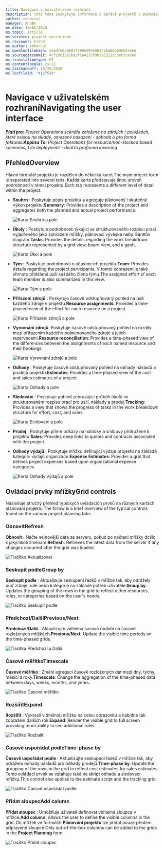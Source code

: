 ```yaml
---
title: Navigace v uživatelském rozhraní
description: Toto téma poskytuje informace o správě projektů v Dynamics 365 Project Operations.
author: ruhercul
manager: AnnBe
ms.date: 10/05/2020
ms.topic: article
ms.service: project-operations
ms.reviewer: kfend
ms.author: ruhercul
ms.openlocfilehash: deedfe0c6601fd09e09460034c9a0db936b6566e
ms.sourcegitcommit: 4cf1dc1561b92fca4175f0b3813133c5e63ce8e6
ms.translationtype: HT
ms.contentlocale: cs-CZ
ms.lasthandoff: 10/28/2020
ms.locfileid: "4127510"
---
```

# <a name="navigating-the-user-interface"></a><span data-ttu-id="918f5-103">Navigace v uživatelském rozhraní</span><span class="sxs-lookup"><span data-stu-id="918f5-103">Navigating the user interface</span></span>

<span data-ttu-id="918f5-104">_**Platí pro:** Project Operations scénáře založené na zdrojích / položkách, které nejsou na skladě, omezené nasazení - dohoda o pro forma fakturaci_</span><span class="sxs-lookup"><span data-stu-id="918f5-104">_**Applies To:** Project Operations for resource/non-stocked based scenarios, Lite deployment - deal to proforma invoicing_</span></span>

## <a name="overview"></a><span data-ttu-id="918f5-105">Přehled</span><span class="sxs-lookup"><span data-stu-id="918f5-105">Overview</span></span>

<span data-ttu-id="918f5-106">Hlavní formulář projektu je rozdělen do několika karet.</span><span class="sxs-lookup"><span data-stu-id="918f5-106">The main project form is separated into several tabs.</span></span> <span data-ttu-id="918f5-107">Každá karta představuje jinou úroveň podrobností v rámci projektu.</span><span class="sxs-lookup"><span data-stu-id="918f5-107">Each tab represents a different level of detail within the project.</span></span>

- <span data-ttu-id="918f5-108">**Souhrn** : Poskytuje popis projektu a agreguje plánovaný i skutečný výkon projektu.</span><span class="sxs-lookup"><span data-stu-id="918f5-108">**Summary**: Provides a description of the project and aggregates both the planned and actual project performance.</span></span>

    ![Karta Souhrn a pole](media/navigation7.png)

- <span data-ttu-id="918f5-110">**Úkoly** : Poskytuje podrobnosti týkající se strukturovaného rozpisu prací vyjádřeného jako zobrazení mřížky, plánovací vývěska nebo Ganttův diagram.</span><span class="sxs-lookup"><span data-stu-id="918f5-110">**Tasks**: Provides the details regarding the work breakdown structure represented by a grid view, board view, and a gantt.</span></span>

    ![Karta Úkol a pole](media/navigation8.png)

- <span data-ttu-id="918f5-112">**Tým** : Poskytuje podrobnosti o účastnících projektu.</span><span class="sxs-lookup"><span data-stu-id="918f5-112">**Team**: Provides details regarding the project participants.</span></span> <span data-ttu-id="918f5-113">V tomto zobrazení je také shrnuto přidělené úsilí každého člena týmu.</span><span class="sxs-lookup"><span data-stu-id="918f5-113">The assigned effort of each team member is also summarized in this view.</span></span>

    ![Karta Tým a pole](media/navigation9.png)

- <span data-ttu-id="918f5-115">**Přiřazení zdrojů** : Poskytuje časově odstupňovaný pohled na úsilí každého zdroje v projektu.</span><span class="sxs-lookup"><span data-stu-id="918f5-115">**Resource assignments**: Provides a time-phased view of the effort for each resource on a project.</span></span>

    ![Karta Přiřazení zdrojů a pole](media/navigation10.png)

- <span data-ttu-id="918f5-117">**Vyrovnání zdrojů**: Poskytuje časově odstupňovaný pohled na rozdíly mezi přiřazením každého pojmenovaného zdroje a jejich rezervacemi.</span><span class="sxs-lookup"><span data-stu-id="918f5-117">**Resource reconciliation**: Provides a time-phased view of the differences between the assignments of each named resource and their bookings.</span></span>

    ![Karta Vyrovnání zdrojů a pole](media/navigation11.png)

- <span data-ttu-id="918f5-119">**Odhady** : Poskytuje časově odstupňovaný pohled na odhady nákladů a prodejů projektu.</span><span class="sxs-lookup"><span data-stu-id="918f5-119">**Estimates**: Provides a time-phased view of the cost and sales estimates of a project.</span></span>

    ![Karta Odhady a pole](media/navigation12.png)

- <span data-ttu-id="918f5-121">**Sledování** : Poskytuje pohled zobrazující průběh úkolů ve strukturovaném rozpisu prací pro úsilí, náklady a prodej.</span><span class="sxs-lookup"><span data-stu-id="918f5-121">**Tracking**: Provides a view that shows the progress of tasks in the work breakdown structure for effort, cost, and sales.</span></span>

    ![Karta Sledování a pole](media/navigation13.png)

- <span data-ttu-id="918f5-123">**Prodej** : Poskytuje přímé odkazy na nabídky a smlouvy přidružené k projektu.</span><span class="sxs-lookup"><span data-stu-id="918f5-123">**Sales**: Provides deep links to quotes and contracts associated with the project.</span></span>

- <span data-ttu-id="918f5-124">**Odhady výdajů** : Poskytuje mřížku definující výdaje projektu na základě kategorií výdajů organizace.</span><span class="sxs-lookup"><span data-stu-id="918f5-124">**Expense Estimates**: Provides a grid that defines project expenses based upon organizational expense categories.</span></span>

    ![Karta Odhady výdajů a pole](media/navigation14.png)

## <a name="grid-controls"></a><span data-ttu-id="918f5-126">Ovládací prvky mřížky</span><span class="sxs-lookup"><span data-stu-id="918f5-126">Grid controls</span></span>

<span data-ttu-id="918f5-127">Následuje stručný přehled typických ovládacích prvků na různých kartách plánování projektu.</span><span class="sxs-lookup"><span data-stu-id="918f5-127">The follow is a brief overview of the typical controls found on the various project planning tabs.</span></span>

### <a name="refresh"></a><span data-ttu-id="918f5-128">Obnovit</span><span class="sxs-lookup"><span data-stu-id="918f5-128">Refresh</span></span>

<span data-ttu-id="918f5-129">**Obnovit** : Načte nejnovější data ze serveru, pokud po načtení mřížky došlo k jakýmkoli změnám.</span><span class="sxs-lookup"><span data-stu-id="918f5-129">**Refresh**: Retrieves the latest data from the server if any changes occurred after the grid was loaded.</span></span>

![Tlačítko Aktualizovat](media/navigation7.png)

### <a name="group-by"></a><span data-ttu-id="918f5-131">Seskupit podle</span><span class="sxs-lookup"><span data-stu-id="918f5-131">Group by</span></span>

<span data-ttu-id="918f5-132">**Seskupit podle** : Aktualizuje seskupení řádků v mřížce tak, aby odrážely buď zdroje, role nebo kategorie na základě potřeb uživatele.</span><span class="sxs-lookup"><span data-stu-id="918f5-132">**Group by**: Updates the grouping of the rows in the grid to reflect either resources, roles, or categories based on the user's needs.</span></span>

![Tlačítko Seskupit podle](media/navigation6.png)

### <a name="previousnext"></a><span data-ttu-id="918f5-134">Předchozí/Další</span><span class="sxs-lookup"><span data-stu-id="918f5-134">Previous/Next</span></span>

<span data-ttu-id="918f5-135">**Předchozí**/**Další** : Aktualizujte viditelná časová období na časově rozložených mřížkách.</span><span class="sxs-lookup"><span data-stu-id="918f5-135">**Previous**/**Next**: Update the visible time periods on the time-phased grids.</span></span>

![Tlačítka Předchozí a Další](media/navigation2.png)

### <a name="timescale"></a><span data-ttu-id="918f5-137">Časové měřítko</span><span class="sxs-lookup"><span data-stu-id="918f5-137">Timescale</span></span>

<span data-ttu-id="918f5-138">**Časové měřítko** : Změní agregaci časově rozložených dat mezi dny, týdny, měsíci a roky.</span><span class="sxs-lookup"><span data-stu-id="918f5-138">**Timescale**: Change the aggregation of the time-phased data between days, weeks, months, and years.</span></span>

![Tlačítko Časové měřítko](media/navigation3.png)

### <a name="expand"></a><span data-ttu-id="918f5-140">Rozšířit</span><span class="sxs-lookup"><span data-stu-id="918f5-140">Expand</span></span>

<span data-ttu-id="918f5-141">**Rozšířit** : Vykreslí viditelnou mřížku na celou obrazovku a nabídne tak zobrazení dalších rolí.</span><span class="sxs-lookup"><span data-stu-id="918f5-141">**Expand**: Render the visible grid to full screen providing more ability to see additional roles.</span></span>

![Tlačítko Rozbalit](media/navigation4.png)

### <a name="time-phase-by"></a><span data-ttu-id="918f5-143">Časově uspořádat podle</span><span class="sxs-lookup"><span data-stu-id="918f5-143">Time-phase by</span></span>

<span data-ttu-id="918f5-144">**Časově uspořádat podle** : Aktualizujte seskupení řádků v mřížce tak, aby odráželo odhady nákladů pro odhady prodejů.</span><span class="sxs-lookup"><span data-stu-id="918f5-144">**Time-phase by**: Update the grouping of the rows in the grid to reflect cost estimates for sales estimates.</span></span> <span data-ttu-id="918f5-145">Tento ovládací prvek se vztahuje také na skript odhadu a sledovací mřížku.</span><span class="sxs-lookup"><span data-stu-id="918f5-145">This control also applies to the estimate script and the tracking grid.</span></span>

![Tlačítko Časově uspořádat podle](media/navigation0.png)

### <a name="add-column"></a><span data-ttu-id="918f5-147">Přidat sloupec</span><span class="sxs-lookup"><span data-stu-id="918f5-147">Add column</span></span>

<span data-ttu-id="918f5-148">**Přidat sloupec** : Umožňuje uživateli definovat viditelné sloupce v mřížce.</span><span class="sxs-lookup"><span data-stu-id="918f5-148">**Add column**: Allows the user to define the visible columns in the grid.</span></span> <span data-ttu-id="918f5-149">Do mřížek ve formuláři **Plánování projektu** lze přidat pouze předem připravené sloupce.</span><span class="sxs-lookup"><span data-stu-id="918f5-149">Only out-of-the-box columns can be added to the grids in the **Project Planning** form.</span></span>

![Tlačítko Přidat sloupec](media/navigation5.png)

